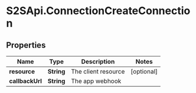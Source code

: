 # S2SApi.ConnectionCreateConnection

## Properties
Name | Type | Description | Notes
------------ | ------------- | ------------- | -------------
**resource** | **String** | The client resource | [optional] 
**callbackUrl** | **String** | The app webhook | 


